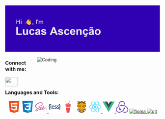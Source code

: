 [![MasterHead](header.png)](https://github.com/Lucas-TA/)

<img align="right" alt="Coding" width="400" src="https://res.cloudinary.com/practicaldev/image/fetch/s--WXI5d2Ru--/c_limit%2Cf_auto%2Cfl_progressive%2Cq_66%2Cw_800/https://media1.tenor.com/images/0c34272909ee2a4db5606a014082312b/tenor.gif%3Fitemid%3D15828752">
<h3 align="left">Connect with me:</h3>
<p align="left">
<a href="[your link](https://www.linkedin.com/in/lucas-t-ascen%C3%A7%C3%A3o/)" target="blank"><img align="left" src="https://cdn.jsdelivr.net/npm/simple-icons@3.0.1/icons/linkedin.svg" alt="" height="30" width="40" /></a>
</p>
<br/>
<h3 align="left">Languages and Tools:</h3>
<p align="center">
<a href="https://www.w3.org/html/" target="_blank"> <img src="https://github.com/devicons/devicon/blob/master/icons/html5/html5-original.svg" alt="html5" width="40" height="40"/></a>
<a href="https://www.w3schools.com/css/" target="_blank"> <img src="https://github.com/devicons/devicon/blob/master/icons/css3/css3-original.svg" alt="css3" width="40" height="40"/></a>
<a href="https://sass-lang.com/" target="_blank"> <img src="https://github.com/devicons/devicon/blob/master/icons/sass/sass-original.svg" alt="sass" width="40" height="40"/> </a>
<a href="https://lesscss.org/" target="_blank"> <img src="https://github.com/devicons/devicon/blob/master/icons/less/less-plain-wordmark.svg" alt="less" width="40" height="40"/></a>
<a href="https://gulpjs.com/" target="_blank"> <img src="https://github.com/devicons/devicon/blob/master/icons/gulp/gulp-plain.svg" alt="gulp" width="40" height="40"/></a>
<a href="https://gruntjs.com/" target="_blank"> <img src="https://github.com/devicons/devicon/blob/master/icons/grunt/grunt-original.svg" alt="grunt" width="40" height="40"/></a>
<a href="https://react.dev/" target="_blank"> <img src="https://github.com/devicons/devicon/blob/master/icons/react/react-original.svg" alt="reactjs" width="40" height="40"/> </a> 
<a href="https://vuejs.org/" target="_blank"> <img src="https://github.com/devicons/devicon/blob/master/icons/vuejs/vuejs-original.svg" alt="vuejs" width="40" height="40"/> </a>
<a href="https://redux.js.org/" target="_blank"> <img src="https://github.com/devicons/devicon/blob/master/icons/redux/redux-original.svg" alt="reduxjs" width="40" height="40"/></a>
<a href="https://www.figma.com/" target="_blank"> <img src="https://www.vectorlogo.zone/logos/figma/figma-icon.svg" alt="figma" width="40" height="40"/> </a> 
<a href="https://git-scm.com/" target="_blank"> <img src="https://www.vectorlogo.zone/logos/git-scm/git-scm-icon.svg" alt="git" width="40" height="40"/> </a> 
</p>
